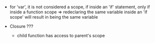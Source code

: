 
- for 'var', it is not considered a scope, if inside an 'if' statement, only
	if inside a function scope => redeclaring the same variable inside an
	'if scope' will result in being the same variable

- Closure ???
	- child function has access to parent's scope
